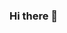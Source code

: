 ### Hi there 👋

<!--
**thesaqibmumtaz/thesaqibmumtaz** is a ✨ _special_ ✨ repository because its `README.md` (this file) appears on your GitHub profile.

Here are some ideas to get you started:

- 🔭 I’m currently working as Data Scientist at AKU
- 🌱 I’m currently doing Master's in Data Science
- 👯 I’m collaborator in Omdena Liverpool Chapter and looking for more collaboration
- 🥅 2022 Goals: Explore the more and more research of Computer vision, Deep learning, NLP, Time Series Analysis, Audio Deep learning, Satellite Image Segmentation etc.
- 💬 Ask me about Any thing
- 📫 How to reach me: Email: thesaqibmumtaz@gmail.com [![LinkedIn](https://img.shields.io/badge/linkedin-%230077B5.svg?style=for-the-badge&logo=linkedin&logoColor=white)](https://www.linkedin.com/in/thesaqibmumtaz/)
- 😄 Pronouns: ...
- ⚡ Fun fact: I love to code.
-->

